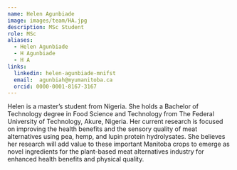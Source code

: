 ```yaml
---
name: Helen Agunbiade
image: images/team/HA.jpg
description: MSc Student
role: MSc
aliases:
  - Helen Agunbiade
  - H Agunbiade
  - H A
links:
  linkedin: helen-agunbiade-mnifst
  email:  agunbiah@myumanitoba.ca
  orcid: 0000-0001-8167-3167
---
```

Helen is a master’s student from Nigeria. She holds a Bachelor of Technology degree in Food Science and Technology from The Federal University of Technology, Akure, Nigeria. Her current research is focused on improving the health benefits and the sensory quality of meat alternatives using pea, hemp, and lupin protein hydrolysates. She believes her research will add value to these important Manitoba crops to emerge as novel ingredients for the plant-based meat alternatives industry for enhanced health benefits and physical quality.
